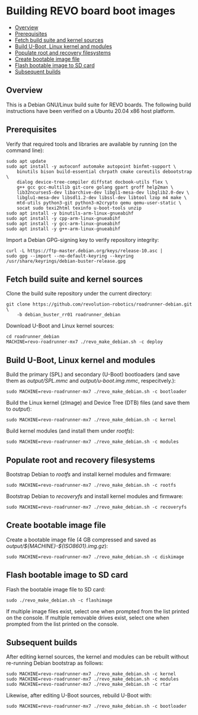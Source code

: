 # Building REVO board boot images

- [Overview](#overview)
- [Prerequisites](#prerequisites)
- [Fetch build suite and kernel sources](#fetch-build-suite-and-kernel-sources)
- [Build U-Boot, Linux kernel and modules](#build-u-boot-linux-kernel-and-modules)
- [Populate root and recovery filesystems](#populate-root-and-recovery-filesystems)
- [Create bootable image file](#create-bootable-image-file)
- [Flash bootable image to SD card](#flash-bootable-image-to-sd-card)
- [Subsequent builds](#subsequent-builds)

## Overview
This is a Debian GNU/Linux build suite for REVO boards.
The following build instructions have been verified on a Ubuntu 20.04 x86 host platform.

## Prerequisites
Verify that required tools and libraries are available by running (on
the command line):

```shell
sudo apt update
sudo apt install -y autoconf automake autopoint binfmt-support \
    binutils bison build-essential chrpath cmake coreutils debootstrap \
    dialog device-tree-compiler diffstat docbook-utils flex \
    g++ gcc gcc-multilib git-core golang gpart groff help2man \
    lib32ncurses5-dev libarchive-dev libgl1-mesa-dev libglib2.0-dev \
    libglu1-mesa-dev libsdl1.2-dev libssl-dev libtool lzop m4 make \
    mtd-utils python3-git python3-m2crypto qemu qemu-user-static \
    socat sudo texi2html texinfo u-boot-tools unzip
sudo apt install -y binutils-arm-linux-gnueabihf
sudo apt install -y cpp-arm-linux-gnueabihf
sudo apt install -y gcc-arm-linux-gnueabihf
sudo apt install -y g++-arm-linux-gnueabihf

```

Import a Debian GPG-signing key to verify repository integrity:

```shell
curl -L https://ftp-master.debian.org/keys/release-10.asc |
sudo gpg --import --no-default-keyring --keyring /usr/share/keyrings/debian-buster-release.gpg
```

## Fetch build suite and kernel sources
Clone the build suite repository under the current directory:

```shell
git clone https://github.com/revolution-robotics/roadrunner-debian.git \
    -b debian_buster_rr01 roadrunner_debian
```

Download U-Boot and Linux kernel sources:

```shell
cd roadrunner_debian
MACHINE=revo-roadrunner-mx7 ./revo_make_debian.sh -c deploy
```

## Build U-Boot, Linux kernel and modules
Build the primary (SPL) and secondary (U-Boot) bootloaders (and save
them as _output/SPL.mmc_ and _output/u-boot.img.mmc_, respecitvely.):


```shell
sudo MACHINE=revo-roadrunner-mx7 ./revo_make_debian.sh -c bootloader
```

Build the Linux kernel (zImage) and Device Tree (DTB) files (and save
them to _output_):

```shell
sudo MACHINE=revo-roadrunner-mx7 ./revo_make_debian.sh -c kernel
```

Build kernel modules (and install them under _rootfs_):

```shell
sudo MACHINE=revo-roadrunner-mx7 ./revo_make_debian.sh -c modules
```

## Populate root and recovery filesystems
Bootstrap Debian to _rootfs_ and install kernel modules and firmware:

```shell
sudo MACHINE=revo-roadrunner-mx7 ./revo_make_debian.sh -c rootfs
```

Bootstrap Debian to _recoveryfs_ and install kernel modules and firmware:

```shell
sudo MACHINE=revo-roadrunner-mx7 ./revo_make_debian.sh -c recoveryfs
```

## Create bootable image file

Create a  bootable image file (4 GB compressed and saved as
_output/\${MACHINE}-\${ISO8601}.img.gz_):

```shell
sudo MACHINE=revo-roadrunner-mx7 ./revo_make_debian.sh -c diskimage
```

## Flash bootable image to SD card
Flash the bootable image file to SD card:

```shell
sudo ./revo_make_debian.sh -c flashimage
```

If multiple image files exist, select one when prompted from the list
printed on the console. If multiple removable drives exist, select one
when prompted from the list printed on the console.

## Subsequent builds
After editing kernel sources, the kernel and modules can be rebuilt
without re-running Debian bootstrap as follows:

```shell
sudo MACHINE=revo-roadrunner-mx7 ./revo_make_debian.sh -c kernel
sudo MACHINE=revo-roadrunner-mx7 ./revo_make_debian.sh -c modules
sudo MACHINE=revo-roadrunner-mx7 ./revo_make_debian.sh -c rtar
```

Likewise, after editing U-Boot sources, rebuild U-Boot with:

```shell
sudo MACHINE=revo-roadrunner-mx7 ./revo_make_debian.sh -c bootloader
```
